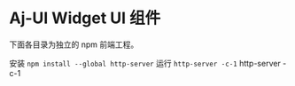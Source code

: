 # Aj-UI Widget UI 组件
下面各目录为独立的 npm 前端工程。

安装 `npm install --global http-server`
运行 `http-server -c-1`
http-server -c-1
